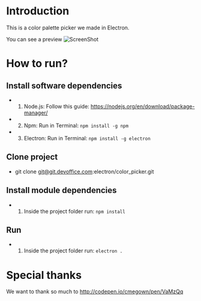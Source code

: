 # Introduction

This is a color palette picker we made in Electron.

You can see a preview
![ScreenShot]()
# How to run?

## Install software dependencies
- 1. Node.js:
Follow this guide: https://nodejs.org/en/download/package-manager/
- 2. Npm:
Run in Terminal: `npm install -g npm`
- 3. Electron:
Run in Terminal: `npm install -g electron`

## Clone project
- git clone git@git.devoffice.com:electron/color_picker.git

## Install module dependencies
- 1. Inside the project folder run: `npm install`

## Run
- 1. Inside the project folder run: `electron .`


# Special thanks

We want to thank so much to http://codepen.io/cmegown/pen/VaMzQq
